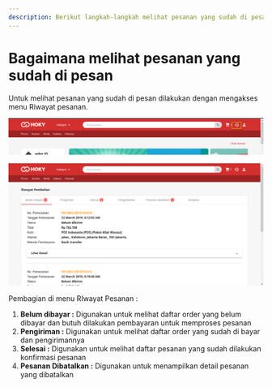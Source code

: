 ```yaml
---
description: Berikut langkah-langkah melihat pesanan yang sudah di pesan
---
```


# Bagaimana melihat pesanan yang sudah di pesan

Untuk melihat pesanan yang sudah di pesan dilakukan dengan mengakses menu Riwayat pesanan.

![](../.gitbook/assets/image%20%28223%29.png)

![](../.gitbook/assets/image%20%2823%29.png)

Pembagian di menu RIwayat Pesanan :

1. **Belum dibayar :** Digunakan untuk melihat daftar order yang belum dibayar dan butuh dilakukan pembayaran untuk memproses pesanan
2. **Pengiriman :** Digunakan untuk melihat daftar order yang sudah di bayar dan pengirimannya
3. **Selesai :** Digunakan untuk melihat daftar pesanan yang sudah dilakukan konfirmasi pesanan
4. **Pesanan Dibatalkan :** Digunakan untuk menampilkan detail pesanan yang dibatalkan

